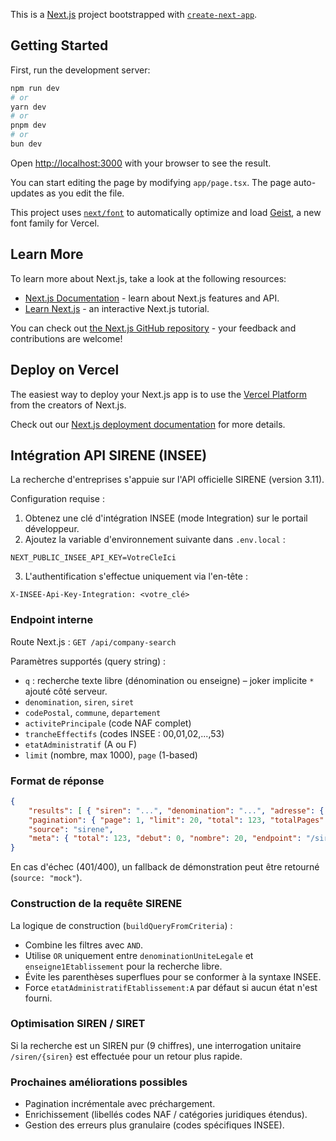 This is a [Next.js](https://nextjs.org) project bootstrapped with [`create-next-app`](https://nextjs.org/docs/app/api-reference/cli/create-next-app).

## Getting Started

First, run the development server:

```bash
npm run dev
# or
yarn dev
# or
pnpm dev
# or
bun dev
```

Open [http://localhost:3000](http://localhost:3000) with your browser to see the result.

You can start editing the page by modifying `app/page.tsx`. The page auto-updates as you edit the file.

This project uses [`next/font`](https://nextjs.org/docs/app/building-your-application/optimizing/fonts) to automatically optimize and load [Geist](https://vercel.com/font), a new font family for Vercel.

## Learn More

To learn more about Next.js, take a look at the following resources:

- [Next.js Documentation](https://nextjs.org/docs) - learn about Next.js features and API.
- [Learn Next.js](https://nextjs.org/learn) - an interactive Next.js tutorial.

You can check out [the Next.js GitHub repository](https://github.com/vercel/next.js) - your feedback and contributions are welcome!

## Deploy on Vercel

The easiest way to deploy your Next.js app is to use the [Vercel Platform](https://vercel.com/new?utm_medium=default-template&filter=next.js&utm_source=create-next-app&utm_campaign=create-next-app-readme) from the creators of Next.js.

Check out our [Next.js deployment documentation](https://nextjs.org/docs/app/building-your-application/deploying) for more details.

## Intégration API SIRENE (INSEE)

La recherche d'entreprises s'appuie sur l'API officielle SIRENE (version 3.11).

Configuration requise :

1. Obtenez une clé d'intégration INSEE (mode Integration) sur le portail développeur.
2. Ajoutez la variable d'environnement suivante dans `.env.local` :

```
NEXT_PUBLIC_INSEE_API_KEY=VotreCleIci
```

3. L'authentification s'effectue uniquement via l'en-tête :

```
X-INSEE-Api-Key-Integration: <votre_clé>
```

### Endpoint interne

Route Next.js : `GET /api/company-search`

Paramètres supportés (query string) :

- `q` : recherche texte libre (dénomination ou enseigne) – joker implicite `*` ajouté côté serveur.
- `denomination`, `siren`, `siret`
- `codePostal`, `commune`, `departement`
- `activitePrincipale` (code NAF complet)
- `trancheEffectifs` (codes INSEE : 00,01,02,...,53)
- `etatAdministratif` (A ou F)
- `limit` (nombre, max 1000), `page` (1-based)

### Format de réponse

```json
{
	"results": [ { "siren": "...", "denomination": "...", "adresse": { ... } } ],
	"pagination": { "page": 1, "limit": 20, "total": 123, "totalPages": 7 },
	"source": "sirene",
	"meta": { "total": 123, "debut": 0, "nombre": 20, "endpoint": "/siret", "q": "..." }
}
```

En cas d'échec (401/400), un fallback de démonstration peut être retourné (`source: "mock"`).

### Construction de la requête SIRENE

La logique de construction (`buildQueryFromCriteria`) :

- Combine les filtres avec `AND`.
- Utilise `OR` uniquement entre `denominationUniteLegale` et `enseigne1Etablissement` pour la recherche libre.
- Évite les parenthèses superflues pour se conformer à la syntaxe INSEE.
- Force `etatAdministratifEtablissement:A` par défaut si aucun état n'est fourni.

### Optimisation SIREN / SIRET

Si la recherche est un SIREN pur (9 chiffres), une interrogation unitaire `/siren/{siren}` est effectuée pour un retour plus rapide.

### Prochaines améliorations possibles

- Pagination incrémentale avec préchargement.
- Enrichissement (libellés codes NAF / catégories juridiques étendus).
- Gestion des erreurs plus granulaire (codes spécifiques INSEE).
